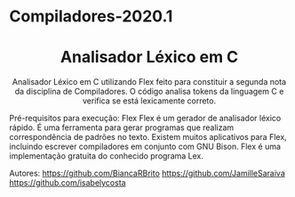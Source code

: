 # Compiladores-2020.1
<h1 align="center">Analisador Léxico em C</h1>

<p align="center">Analisador Léxico em C utilizando Flex feito para constituir a segunda nota da disciplina de Compiladores. 
O código analisa tokens da linguagem C e verifica se está lexicamente correto.</p>

Pré-requisitos para execução: Flex
Flex é um gerador de analisador léxico rápido. É uma ferramenta para gerar programas que realizam correspondência de padrões no texto. Existem muitos aplicativos para Flex, incluindo escrever compiladores em conjunto com GNU Bison. Flex é uma implementação gratuita do conhecido programa Lex.

Autores:
https://github.com/BiancaRBrito
https://github.com/JamilleSaraiva
https://github.com/isabelycosta
